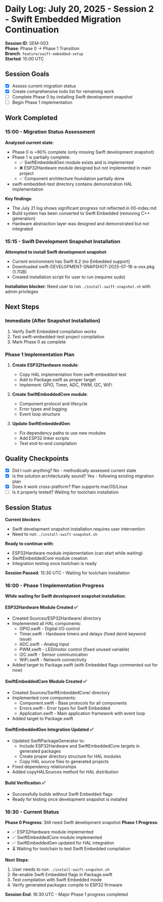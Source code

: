 # Daily Log: July 20, 2025 - Session 2 - Swift Embedded Migration Continuation

**Session ID**: SEM-003  
**Phase**: Phase 0 → Phase 1 Transition  
**Branch**: `feature/swift-embedded-setup`  
**Started**: 15:00 UTC  

## Session Goals
- [x] Assess current migration status
- [x] Create comprehensive todo list for remaining work
- [ ] Complete Phase 0 by installing Swift development snapshot
- [ ] Begin Phase 1 implementation

## Work Completed

### 15:00 - Migration Status Assessment
**Analyzed current state**:
- Phase 0 is ~90% complete (only missing Swift development snapshot)
- Phase 1 is partially complete:
  - ✅ SwiftEmbeddedGen module exists and is implemented
  - ❌ ESP32Hardware module designed but not implemented in main project
  - ✅ Component architecture foundation partially done
- swift-embedded-test directory contains demonstration HAL implementation

**Key findings**:
- The July 21 log shows significant progress not reflected in 00-index.md
- Build system has been converted to Swift Embedded (removing C++ generation)
- Hardware abstraction layer was designed and demonstrated but not integrated

### 15:15 - Swift Development Snapshot Installation
**Attempted to install Swift development snapshot**:
- Current environment has Swift 6.2 (no Embedded support)
- Downloaded swift-DEVELOPMENT-SNAPSHOT-2025-07-18-a-osx.pkg (1.7GB)
- Created installation script for user to run (requires sudo)

**Installation blocker**: Need user to run `./install-swift-snapshot.sh` with admin privileges

## Next Steps

### Immediate (After Snapshot Installation)
1. Verify Swift Embedded compilation works
2. Test swift-embedded-test project compilation
3. Mark Phase 0 as complete

### Phase 1 Implementation Plan
1. **Create ESP32Hardware module**:
   - Copy HAL implementation from swift-embedded-test
   - Add to Package.swift as proper target
   - Implement: GPIO, Timer, ADC, PWM, I2C, WiFi

2. **Create SwiftEmbeddedCore module**:
   - Component protocol and lifecycle
   - Error types and logging
   - Event loop structure

3. **Update SwiftEmbeddedGen**:
   - Fix dependency paths to use new modules
   - Add ESP32 linker scripts
   - Test end-to-end compilation

## Quality Checkpoints
- [x] Did I rush anything? No - methodically assessed current state
- [x] Is the solution architecturally sound? Yes - following existing migration plan
- [x] Does it work cross-platform? Plan supports macOS/Linux
- [ ] Is it properly tested? Waiting for toolchain installation

## Session Status
**Current blockers**:
- Swift development snapshot installation requires user intervention
- Need to run: `./install-swift-snapshot.sh`

**Ready to continue with**:
- ESP32Hardware module implementation (can start while waiting)
- SwiftEmbeddedCore module creation
- Integration testing once toolchain is ready

**Session Paused**: 15:30 UTC - Waiting for toolchain installation

### 16:00 - Phase 1 Implementation Progress

**While waiting for Swift development snapshot installation**:

#### ESP32Hardware Module Created ✅
- Created Sources/ESP32Hardware/ directory
- Implemented all HAL components:
  - GPIO.swift - Digital I/O control
  - Timer.swift - Hardware timers and delays (fixed deinit keyword issue)
  - ADC.swift - Analog input
  - PWM.swift - LED/motor control (fixed unused variable)
  - I2C.swift - Sensor communication
  - WiFi.swift - Network connectivity
- Added target to Package.swift (with Embedded flags commented out for now)

#### SwiftEmbeddedCore Module Created ✅
- Created Sources/SwiftEmbeddedCore/ directory
- Implemented core components:
  - Component.swift - Base protocols for all components
  - Errors.swift - Error types for Swift Embedded
  - Application.swift - Main application framework with event loop
- Added target to Package.swift

#### SwiftEmbeddedGen Integration Updated ✅
- Updated SwiftPackageGenerator to:
  - Include ESP32Hardware and SwiftEmbeddedCore targets in generated packages
  - Create proper directory structure for HAL modules
  - Copy HAL source files to generated projects
- Fixed dependency relationships
- Added copyHALSources method for HAL distribution

#### Build Verification ✅
- Successfully builds without Swift Embedded flags
- Ready for testing once development snapshot is installed

### 16:30 - Current Status

**Phase 0 Progress**: Still need Swift development snapshot
**Phase 1 Progress**: 
- ✅ ESP32Hardware module implemented
- ✅ SwiftEmbeddedCore module implemented  
- ✅ SwiftEmbeddedGen updated for HAL integration
- ⏳ Waiting for toolchain to test Swift Embedded compilation

**Next Steps**:
1. User needs to run: `./install-swift-snapshot.sh`
2. Re-enable Swift Embedded flags in Package.swift
3. Test compilation with Swift Embedded mode
4. Verify generated packages compile to ESP32 firmware

**Session End**: 16:30 UTC - Major Phase 1 progress completed